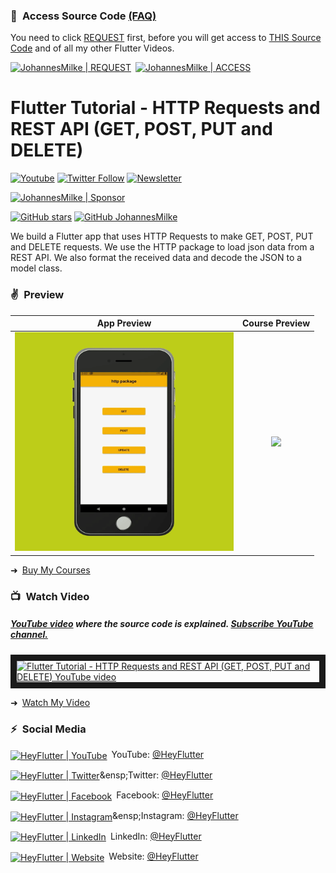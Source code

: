 ### 💖&ensp;Access Source Code [(FAQ)](https://github.com/JohannesMilke/sponsorware "FAQ")

You need to click [REQUEST](https://johannesmilke.com/#/request "REQUEST") first, before you will get access to [THIS Source Code](https://github.com/JohannesMilke-Sponsors/http_example "THIS Source Code") and of all my other Flutter Videos.

[<img alt="JohannesMilke | REQUEST" height="40px" src="https://firebasestorage.googleapis.com/v0/b/web-johannesmilke.appspot.com/o/other%2Fgithub%2Fsponsored%2Fbutton_request.png?alt=media" />](https://johannesmilke.com/#/request "REQUEST")&ensp;[<img alt="JohannesMilke | ACCESS" height="40px" src="https://firebasestorage.googleapis.com/v0/b/web-johannesmilke.appspot.com/o/other%2Fgithub%2Fsponsored%2Fbutton_access.png?alt=media" />](https://github.com/JohannesMilke-Sponsors/http_example "ACCESS")
    
# Flutter Tutorial - HTTP Requests and REST API (GET, POST, PUT and DELETE)
[![Youtube](https://img.shields.io/static/v1?label=HeyFlutter&message=Subscribe&logo=YouTube&color=FF0000&style=for-the-badge)][youtube]
[![Twitter Follow](https://img.shields.io/twitter/follow/HeyFlutter_?color=1DA1F2&label=Followers&logo=twitter&style=for-the-badge)][twitter]
[![Newsletter](https://img.shields.io/static/v1?label=Follow&message=My%20Flutter%20Newsletter&color=5FB709&style=for-the-badge)][newsletter]

[<img alt="JohannesMilke | Sponsor" height="28px" src="https://firebasestorage.googleapis.com/v0/b/web-johannesmilke.appspot.com/o/other%2Fsocial%2Fsponsorme.png?alt=media" />][sponsor]
   
[![GitHub stars](https://img.shields.io/github/stars/JohannesMilke/http_example.svg?style=social&label=Star)](https://github.com/JohannesMilke/http_example)
[![GitHub JohannesMilke](https://img.shields.io/github/followers/JohannesMilke?label=follow&style=social)](https://github.com/JohannesMilke)

We build a Flutter app that uses HTTP Requests to make GET, POST, PUT and DELETE requests. We use the HTTP package to load json data from a REST API. We also format the received data and decode the JSON to a model class.

### ✌&ensp;Preview

|              App Preview             |             Course Preview           |
| :----------------------------------: | :----------------------------------: |
| <a href="https://www.youtube.com/watch?v=4hq_Kwu7sgU" target="_blank"><img src="preview.gif" width="350"></a> | <a href="https://heyflutter.com" target="_blank"><img src="https://firebasestorage.googleapis.com/v0/b/web-johannesmilke.appspot.com/o/other%2Fgithub_ad.png?alt=media" width="350"></a> |

➜&ensp;[Buy My Courses](https://heyflutter.com "Buy My Courses")

### 📺&ensp;Watch Video

##### [YouTube video](https://www.youtube.com/watch?v=4hq_Kwu7sgU "Youtube HeyFlutter") where the *source code* is explained. [Subscribe YouTube channel.](https://www.youtube.com/@HeyFlutter?sub_confirmation=1 "YouTube Subscribe HeyFlutter")  
<a href="https://www.youtube.com/watch?v=4hq_Kwu7sgU&feature=player_embedded
" target="_blank"><img src="http://img.youtube.com/vi/4hq_Kwu7sgU/maxresdefault.jpg" 
alt="Flutter Tutorial - HTTP Requests and REST API (GET, POST, PUT and DELETE) YouTube video" width="480" border="10" /></a>

➜&ensp;[Watch My Video](https://www.youtube.com/watch?v=4hq_Kwu7sgU "Watch My Video")

### ⚡&ensp;Social Media

[<img align="center" alt="HeyFlutter | YouTube" width="28px" src="https://firebasestorage.googleapis.com/v0/b/web-johannesmilke.appspot.com/o/other%2Fsocial%2Fyoutube.png?alt=media" />](https://www.youtube.com/@HeyFlutter?sub_confirmation=1)&ensp;YouTube: [@HeyFlutter](https://www.youtube.com/@HeyFlutter?sub_confirmation=1 "YouTube HeyFlutter")

[<img align="center" alt="HeyFlutter | Twitter" width="28px" src="https://firebasestorage.googleapis.com/v0/b/web-johannesmilke.appspot.com/o/other%2Fsocial%2Ftwitter.png?alt=media" />](https://twitter.com/intent/follow?original_referer=https%3A%2F%2Fgithub.com%2FHeyFlutter_&screen_name=HeyFlutter_)&ensp;Twitter: [@HeyFlutter](https://twitter.com/intent/follow?original_referer=https%3A%2F%2Fgithub.com%2FHeyFlutter_&screen_name=HeyFlutter_ "Twitter HeyFlutter")

[<img align="center" alt="HeyFlutter | Facebook" width="28px" src="https://firebasestorage.googleapis.com/v0/b/web-johannesmilke.appspot.com/o/other%2Fsocial%2Ffacebook.png?alt=media" />](https://www.facebook.com/heyflutter)&ensp;Facebook: [@HeyFlutter](https://www.facebook.com/heyflutter "Facebook HeyFlutter")

[<img align="center" alt="HeyFlutter | Instagram" width="28px" src="https://firebasestorage.googleapis.com/v0/b/web-johannesmilke.appspot.com/o/other%2Fsocial%2Finstagram.png?alt=media" />](https://instagram.com/HeyFlutter_)&ensp;Instagram: [@HeyFlutter](https://instagram.com/HeyFlutter_ "Instagram HeyFlutter")

[<img align="center" alt="HeyFlutter | LinkedIn" width="28px" src="https://firebasestorage.googleapis.com/v0/b/web-johannesmilke.appspot.com/o/other%2Fsocial%2Flinkedin.png?alt=media" />](https://www.linkedin.com/company/heyflutter/)&ensp;LinkedIn: [@HeyFlutter](https://www.linkedin.com/company/heyflutter/ "LinkedIn HeyFlutter")

[<img align="center" alt="HeyFlutter | Website" width="28px" src="https://firebasestorage.googleapis.com/v0/b/web-johannesmilke.appspot.com/o/other%2Fsocial%2Fwebsite.png?alt=media" />](https://heyflutter.com)&ensp;Website: [@HeyFlutter](https://heyflutter.com "Website HeyFlutter")

[twitter]: https://twitter.com/intent/follow?original_referer=https%3A%2F%2Fgithub.com%2FHeyFlutter_&screen_name=HeyFlutter_
[youtube]: https://www.youtube.com/@HeyFlutter?sub_confirmation=1
[courses]: https://heyflutter.com
[newsletter]: https://johannesmilke.com/#/newsletter
[sponsor]: https://github.com/sponsors/JohannesMilke

